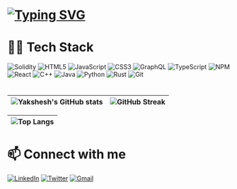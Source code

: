 # <a href="/"><img src="https://readme-typing-svg.demolab.com?font=Nunito+Sans&size=30&duration=5000&pause=100&color=5B5BF7&width=1000&lines=Hello+%F0%9F%91%8B+;I+am+Yakshesh+Gupta+;I+am+a+Web+and+Smart+Contract+Developer+." alt="Typing SVG" /></a>

# 🧑‍💻 Tech Stack
  
![Solidity](https://img.shields.io/badge/Solidity-%23363636.svg?style=for-the-badge&logo=solidity&logoColor=white) ![HTML5](https://img.shields.io/badge/html5-%23E34F26.svg?style=for-the-badge&logo=html5&logoColor=white) ![JavaScript](https://img.shields.io/badge/javascript-%23323330.svg?style=for-the-badge&logo=javascript&logoColor=%23F7DF1E) ![CSS3](https://img.shields.io/badge/css3-%231572B6.svg?style=for-the-badge&logo=css3&logoColor=white) ![GraphQL](https://img.shields.io/badge/-GraphQL-E10098?style=for-the-badge&logo=graphql&logoColor=white) ![TypeScript](https://img.shields.io/badge/typescript-%23007ACC.svg?style=for-the-badge&logo=typescript&logoColor=white) ![NPM](https://img.shields.io/badge/NPM-%23CB3837.svg?style=for-the-badge&logo=npm&logoColor=white) ![React](https://img.shields.io/badge/react-%2320232a.svg?style=for-the-badge&logo=react&logoColor=%2361DAFB) ![C++](https://img.shields.io/badge/c++-%2300599C.svg?style=for-the-badge&logo=c%2B%2B&logoColor=white) ![Java](https://img.shields.io/badge/java-%23ED8B00.svg?style=for-the-badge&logo=java&logoColor=white) ![Python](https://img.shields.io/badge/python-3670A0?style=for-the-badge&logo=python&logoColor=ffdd54) ![Rust](https://img.shields.io/badge/rust-%23000000.svg?style=for-the-badge&logo=rust&logoColor=white) ![Git](https://img.shields.io/badge/git-%23F05033.svg?style=for-the-badge&logo=git&logoColor=white)
#

| ![Yakshesh's GitHub stats](https://github-readme-stats.vercel.app/api?username=yaksheshgupta&show_icons=true&theme=transparent) | ![GitHub Streak](https://streak-stats.demolab.com?user=yaksheshgupta&theme=transparent&hide_border=false&border_radius=5) |
| --- | --- |


| ![Top Langs](https://github-readme-stats.vercel.app/api/top-langs/?username=yaksheshgupta&show_icons=true&theme=transparent)|
| -- |


#  📫 Connect with me

<a target="_blank" href="https://www.linkedin.com/in/yakshesh-gupta-254643230/">![LinkedIn](https://img.shields.io/badge/linkedin-%230077B5.svg?style=for-the-badge&logo=linkedin&logoColor=white)</a> <a target="_blank" href="https://twitter.com/GuptaYakshesh">![Twitter](https://img.shields.io/badge/Twitter-%231DA1F2.svg?style=for-the-badge&logo=Twitter&logoColor=white)</a> <a target="_blank" href="mailto:yaksheshgupta59@gmail.com">![Gmail](https://img.shields.io/badge/Gmail-D14836?style=for-the-badge&logo=gmail&logoColor=white)</a> 
